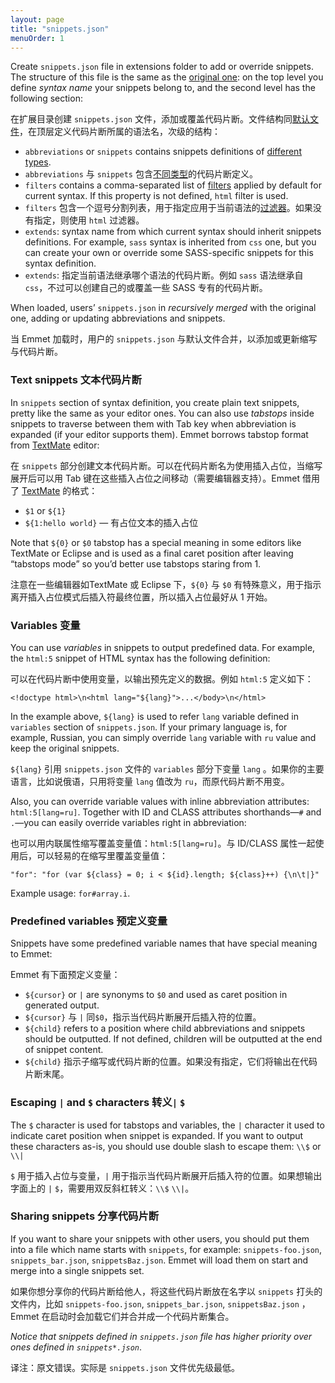 ```yaml
---
layout: page
title: "snippets.json"
menuOrder: 1
---
```

Create `snippets.json` file in extensions folder to add or override snippets. The structure of this file is the same as the [original one](https://github.com/emmetio/emmet/blob/master/snippets.json): on the top level you define _syntax name_ your snippets belong to, and the second level has the following section:

在扩展目录创建 `snippets.json` 文件，添加或覆盖代码片断。文件结构同[默认文件](https://github.com/emmetio/emmet/blob/master/snippets.json)，在顶层定义代码片断所属的语法名，次级的结构：

* `abbreviations` or `snippets` contains snippets definitions of [different types](/abbreviations/types/).
* `abbreviations` 与 `snippets` 包含[不同类型](/abbreviations/types/)的代码片断定义。
* `filters` contains a comma-separated list of [filters](/filters/) applied by default for current syntax. If this property is not defined, `html` filter is used.
* `filters` 包含一个逗号分割列表，用于指定应用于当前语法的[过滤器](/filters/)。如果没有指定，则使用 `html` 过滤器。
* `extends`: syntax name from which current syntax should inherit snippets definitions. For example, `sass` syntax is inherited from `css` one, but you can create your own or override some SASS-specific snippets for this syntax definition.
* `extends`: 指定当前语法继承哪个语法的代码片断。例如 `sass` 语法继承自 `css`，不过可以创建自己的或覆盖一些 SASS 专有的代码片断。

When loaded, users’ `snippets.json` in _recursively merged_ with the original one, adding or updating abbreviations and snippets.

当 Emmet 加载时，用户的 `snippets.json` 与默认文件合并，以添加或更新缩写与代码片断。

### Text snippets 文本代码片断

In `snippets` section of syntax definition, you create plain text snippets, pretty like the same as your editor ones. You can also use _tabstops_ inside snippets to traverse between them with Tab key when abbreviation is expanded (if your editor supports them). Emmet borrows tabstop format from [TextMate](http://macromates.com) editor:

在 `snippets` 部分创建文本代码片断。可以在代码片断名为使用插入占位，当缩写展开后可以用 Tab 键在这些插入占位之间移动（需要编辑器支持）。Emmet 借用了 [TextMate](http://macromates.com) 的格式：

* `$1` or `${1}`
* `${1:hello world}` — 有占位文本的插入占位

Note that `${0}` or `$0` tabstop has a special meaning in some editors like TextMate or Eclipse and is used as a final caret position after leaving “tabstops mode” so you’d better use tabstops staring from 1.

注意在一些编辑器如TextMate 或 Eclipse 下，`${0}` 与 `$0` 有特殊意义，用于指示离开插入占位模式后插入符最终位置，所以插入占位最好从 1 开始。

### Variables 变量

You can use _variables_ in snippets to output predefined data. For example, the `html:5` snippet of HTML syntax has the following definition:

可以在代码片断中使用变量，以输出预先定义的数据。例如 `html:5` 定义如下：

    <!doctype html>\n<html lang="${lang}">...</body>\n</html>

In the example above, `${lang}` is used to refer `lang` variable defined in `variables` section of `snippets.json`. If your primary language is, for example, Russian, you can simply override `lang` variable with `ru` value and keep the original snippets.

`${lang}` 引用 `snippets.json` 文件的 `variables` 部分下变量 `lang` 。如果你的主要语言，比如说俄语，只用将变量 `lang` 值改为 `ru`，而原代码片断不用变。

Also, you can override variable values with inline abbreviation attributes: `html:5[lang=ru]`. Together with ID and CLASS attributes shorthands—`#` and `.`—you can easily override variables right in abbreviation:

也可以用内联属性缩写覆盖变量值：`html:5[lang=ru]`。与 ID/CLASS 属性一起使用后，可以轻易的在缩写里覆盖变量值：

    "for": "for (var ${class} = 0; i < ${id}.length; ${class}++) {\n\t|}"

Example usage: `for#array.i`.

### Predefined variables 预定义变量

Snippets have some predefined variable names that have special meaning to Emmet:

Emmet 有下面预定义变量：

* `${cursor}` or `|` are synonyms to `$0` and used as caret position in generated output.
* `${cursor}` 与 `|` 同`$0`，指示当代码片断展开后插入符的位置。
* `${child}` refers to a position where child abbreviations and snippets should be outputted. If not defined, children will be outputted at the end of snippet content.
* `${child}` 指示子缩写或代码片断的位置。如果没有指定，它们将输出在代码片断末尾。

### Escaping `|` and `$` characters 转义`|` `$`

The `$` character is used for tabstops and variables, the `|` character it used to indicate caret position when snippet is expanded. If you want to output these characters as-is, you should use double slash to escape them: `\\$` or `\\|`

`$` 用于插入占位与变量，`|` 用于指示当代码片断展开后插入符的位置。如果想输出字面上的 `|` `$`，需要用双反斜杠转义：`\\$`  `\\|`。

### Sharing snippets 分享代码片断

If you want to share your snippets with other users, you should put them into a file which name starts with `snippets`, for example: `snippets-foo.json`, `snippets_bar.json`, `snippetsBaz.json`. Emmet will load them on start and merge into  a single snippets set.

如果你想分享你的代码片断给他人，将这些代码片断放在名字以 `snippets` 打头的文件内，比如 `snippets-foo.json`, `snippets_bar.json`, `snippetsBaz.json` ， Emmet 在启动时会加载它们并合并成一个代码片断集合。

_Notice that snippets defined in `snippets.json` file has higher priority over ones defined in `snippets*.json`_.

译注：原文错误。实际是 `snippets.json` 文件优先级最低。
